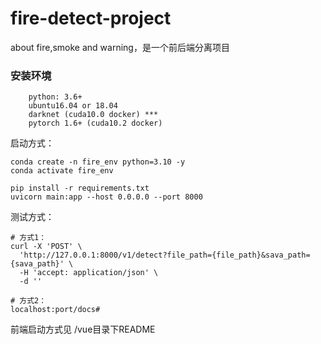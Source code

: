 # fire-detect-project
about fire,smoke and warning，是一个前后端分离项目
### 安装环境
```
    python: 3.6+
    ubuntu16.04 or 18.04
    darknet (cuda10.0 docker) ***
    pytorch 1.6+ (cuda10.2 docker)
```

启动方式：
```shell
conda create -n fire_env python=3.10 -y
conda activate fire_env

pip install -r requirements.txt
uvicorn main:app --host 0.0.0.0 --port 8000
```

测试方式：
```
# 方式1：
curl -X 'POST' \
  'http://127.0.0.1:8000/v1/detect?file_path={file_path}&sava_path={sava_path}' \
  -H 'accept: application/json' \
  -d ''

# 方式2：
localhost:port/docs#
```


前端启动方式见 /vue目录下README
